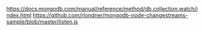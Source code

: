 

https://docs.mongodb.com/manual/reference/method/db.collection.watch/index.html
https://github.com/rlondner/mongodb-node-changestreams-sample/blob/master/listen.js
